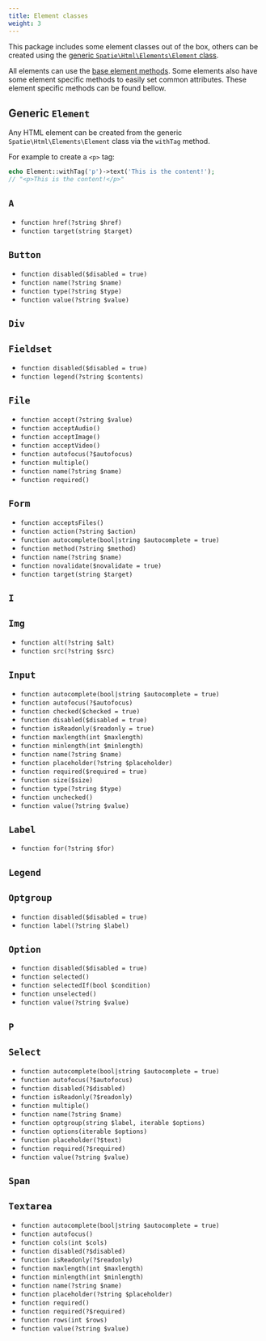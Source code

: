 ```yaml
---
title: Element classes
weight: 3
---
```


This package includes some element classes out of the box, others can be created using the [generic `Spatie\Html\Elements\Element` class](#generic-codeelementcode).

All elements can use the [base element methods](/laravel-html/general-usage/element-methods). Some elements also have some element specific methods to easily set common attributes. These element specific methods can be found bellow.

## Generic `Element`

Any HTML element can be created from the generic `Spatie\Html\Elements\Element` class via the `withTag` method.

For example to create a `<p>` tag:

```php
echo Element::withTag('p')->text('This is the content!');
// "<p>This is the content!</p>"
```


## `A`

- `function href(?string $href)`
- `function target(string $target)`

## `Button`

- `function disabled($disabled = true)`
- `function name(?string $name)`
- `function type(?string $type)`
- `function value(?string $value)`

## `Div`

## `Fieldset`

- `function disabled($disabled = true)`
- `function legend(?string $contents)`

## `File`
- `function accept(?string $value)`
- `function acceptAudio()`
- `function acceptImage()`
- `function acceptVideo()`
- `function autofocus(?$autofocus)`
- `function multiple()`
- `function name(?string $name)`
- `function required()`

## `Form`

- `function acceptsFiles()`
- `function action(?string $action)`
- `function autocomplete(bool|string $autocomplete = true)`
- `function method(?string $method)`
- `function name(?string $name)`
- `function novalidate($novalidate = true)`
- `function target(string $target)`


## `I`

## `Img`

- `function alt(?string $alt)`
- `function src(?string $src)`

## `Input`

- `function autocomplete(bool|string $autocomplete = true)`
- `function autofocus(?$autofocus)`
- `function checked($checked = true)`
- `function disabled($disabled = true)`
- `function isReadonly($readonly = true)`
- `function maxlength(int $maxlength)`
- `function minlength(int $minlength)`
- `function name(?string $name)`
- `function placeholder(?string $placeholder)`
- `function required($required = true)`
- `function size($size)`
- `function type(?string $type)`
- `function unchecked()`
- `function value(?string $value)`

## `Label`

- `function for(?string $for)`

## `Legend`

## `Optgroup`

- `function disabled($disabled = true)`
- `function label(?string $label)`

## `Option`

- `function disabled($disabled = true)`
- `function selected()`
- `function selectedIf(bool $condition)`
- `function unselected()`
- `function value(?string $value)`

## `P`

## `Select`

- `function autocomplete(bool|string $autocomplete = true)`
- `function autofocus(?$autofocus)`
- `function disabled(?$disabled)`
- `function isReadonly(?$readonly)`
- `function multiple()`
- `function name(?string $name)`
- `function optgroup(string $label, iterable $options)`
- `function options(iterable $options)`
- `function placeholder(?$text)`
- `function required(?$required)`
- `function value(?string $value)`

## `Span`

## `Textarea`

- `function autocomplete(bool|string $autocomplete = true)`
- `function autofocus()`
- `function cols(int $cols)`
- `function disabled(?$disabled)`
- `function isReadonly(?$readonly)`
- `function maxlength(int $maxlength)`
- `function minlength(int $minlength)`
- `function name(?string $name)`
- `function placeholder(?string $placeholder)`
- `function required()`
- `function required(?$required)`
- `function rows(int $rows)`
- `function value(?string $value)`
